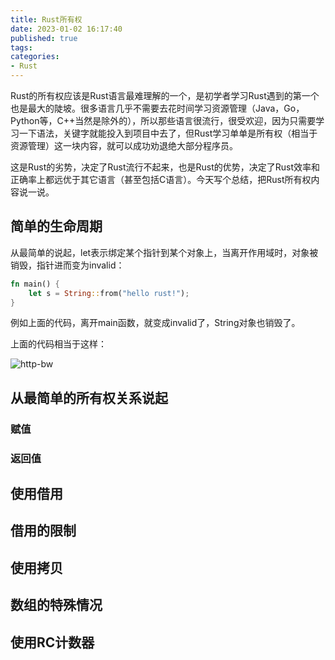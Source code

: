```yaml
---
title: Rust所有权
date: 2023-01-02 16:17:40
published: true
tags:
categories:
- Rust
---
```


Rust的所有权应该是Rust语言最难理解的一个，是初学者学习Rust遇到的第一个也是最大的陡坡。很多语言几乎不需要去花时间学习资源管理（Java，Go，Python等，C++当然是除外的），所以那些语言很流行，很受欢迎，因为只需要学习一下语法，关键字就能投入到项目中去了，但Rust学习单单是所有权（相当于资源管理）这一块内容，就可以成功劝退绝大部分程序员。

这是Rust的劣势，决定了Rust流行不起来，也是Rust的优势，决定了Rust效率和正确率上都远优于其它语言（甚至包括C语言）。今天写个总结，把Rust所有权内容说一说。



## 简单的生命周期

从最简单的说起，let表示绑定某个指针到某个对象上，当离开作用域时，对象被销毁，指针进而变为invalid：

```rust
fn main() {
    let s = String::from("hello rust!");
}
```

例如上面的代码，离开main函数，就变成invalid了，String对象也销毁了。

上面的代码相当于这样：

![http-bw](https://www.jackhuang.cc/svg/rust_所有权.svg)

## 从最简单的所有权关系说起



### 赋值



### 返回值



## 使用借用



## 借用的限制



## 使用拷贝



## 数组的特殊情况



## 使用RC计数器




